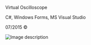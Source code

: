 Virtual Oscilloscope

C#, Windows Forms, MS Visual Studio

07/2015 ©

![Image description](https://github.com/technogelis/Oscilloscope-simulation/blob/master/ScreenShots/ver.2/1.png)
